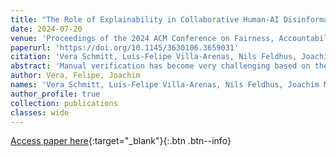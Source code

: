 ```yaml
---
title: "The Role of Explainability in Collaborative Human-AI Disinformation Detection"
date: 2024-07-20
venue: 'Proceedings of the 2024 ACM Conference on Fairness, Accountability, and Transparency (FAccT24). Association for Computing Machinery, New York, NY, USA, 2157–2174.'
paperurl: 'https://doi.org/10.1145/3630106.3659031'
citation: 'Vera Schmitt, Luis-Felipe Villa-Arenas, Nils Feldhus, Joachim Meyer, Robert P. Spang, and Sebastian Möller (2024). The Role of Explainability in Collaborative Human-AI Disinformation Detection. In Proceedings of the 2024 ACM Conference on Fairness, Accountability, and Transparency (FAccT24). Association for Computing Machinery, New York, NY, USA, 2157–2174.'
abstract: 'Manual verification has become very challenging based on the increasing volume of information shared online and the role of generative Artificial Intelligence (AI). Thus, AI systems are used to identify disinformation and deep fakes online. Previous research has shown that superior performance can be observed when combining AI and human expertise. Moreover, according to the EU AI Act, human oversight is inevitable when using AI systems in a domain where fundamental human rights, such as the right to free expression, might be affected. Thus, AI systems need to be transparent and offer sufficient explanations to be comprehensible. Much research has been done on integrating eXplainability (XAI) features to increase the transparency of AI systems; however, they lack human-centered evaluation. Additionally, the meaningfulness of explanations varies depending on users’ background knowledge and individual factors. Thus, this research implements a human-centered evaluation schema to evaluate different XAI features for the collaborative human-AI disinformation detection task. Hereby, objective and subjective evaluation dimensions, such as performance, perceived usefulness, understandability, and trust in the AI system, are used to evaluate different XAI features. A user study was conducted with an overall total of 433 participants, whereas 406 crowdworkers and 27 journalists participated as experts in detecting disinformation. The results show that free-text explanations contribute to improving non-expert performance but do not influence the performance of experts. The XAI features increase the perceived usefulness, understandability, and trust in the AI system, but they can also lead crowdworkers to blindly trust the AI system when its predictions are wrong.'
author: Vera, Felipe, Joachim
names: 'Vera Schmitt, Luis-Felipe Villa-Arenas, Nils Feldhus, Joachim Meyer, Robert P. Spang, and Sebastian Möller'
author_profile: true
collection: publications
classes: wide
---
```


[Access paper here](https://doi.org/10.1145/3630106.3659031){:target="_blank"}{:.btn .btn--info}
